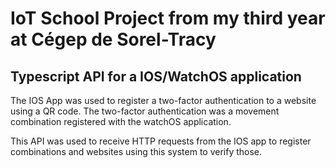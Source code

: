 # IoT School Project from my third year at Cégep de Sorel-Tracy
## Typescript API for a IOS/WatchOS application

The IOS App was used to register a two-factor authentication to a website using a QR code. The two-factor authentication was a movement combination registered with the watchOS application.

This API was used to receive HTTP requests from the IOS app to register combinations and websites using this system to verify those.
